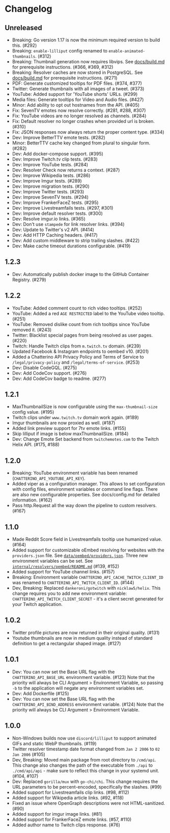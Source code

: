# Changelog

## Unreleased

- Breaking: Go version 1.17 is now the minimum required version to build this. (#292)
- Breaking: `enable-lilliput` config renamed to `enable-animated-thumbnails`. (#312)
- Breaking: Thumbnail generation now requires libvips. See [docs/build.md](./docs/build.md) for prerequisite instructions. (#366, #369, #312)
- Breaking: Resolver caches are now stored in PostgreSQL. See [docs/build.md](./docs/build.md) for prerequisite instructions. (#271)
- PDF: Generate customized tooltips for PDF files. (#374, #377)
- Twitter: Generate thumbnails with all images of a tweet. (#373)
- YouTube: Added support for 'YouTube shorts' URLs. (#299)
- Media files: Generate tooltips for Video and Audio files. (#427)
- Minor: Add ability to opt out hostnames from the API. (#405)
- Fix: SevenTV emotes now resolve correctly. (#281, #288, #307)
- Fix: YouTube videos are no longer resolved as channels. (#284)
- Fix: Default resolver no longer crashes when provided url is broken. (#310)
- Fix: JSON responses now always return the proper content type. (#334)
- Dev: Improve BetterTTV emote tests. (#282)
- Minor: BetterTTV cache key changed from plural to singular form. (#282)
- Dev: Add docker-compose support. (#395)
- Dev: Improve Twitch.tv clip tests. (#283)
- Dev: Improve YouTube tests. (#284)
- Dev: Resolver Check now returns a context. (#287)
- Dev: Improve Wikipedia tests. (#286)
- Dev: Improve Imgur tests. (#289)
- Dev: Improve migration tests. (#290)
- Dev: Improve Twitter tests. (#293)
- Dev: Improve SevenTV tests. (#294)
- Dev: Improve FrankerFaceZ tests. (#295)
- Dev: Improve Livestreamfails tests. (#297, #301)
- Dev: Improve default resolver tests. (#300)
- Dev: Resolve imgur.io links. (#365)
- Dev: Don't use `stampede` for link resolver links. (#394)
- Dev: Update to Twitter's v2 API. (#414)
- Dev: Add HTTP Caching headers. (#417)
- Dev: Add custom middleware to strip trailing slashes. (#422)
- Dev: Make cache timeout durations configurable. (#419)

## 1.2.3

- Dev: Automatically publish docker image to the GitHub Container Registry. (#279)

## 1.2.2

- YouTube: Added comment count to rich video tooltips. (#252)
- YouTube: Added a red `AGE RESTRICTED` label to the YouTube video tooltip. (#251)
- YouTube: Removed dislike count from rich tooltips since YouTube removed it. (#243)
- Twitter: Blacklist special pages from being resolved as user pages. (#220)
- Twitch: Handle Twitch clips from `m.twitch.tv` domain. (#239)
- Updated Facebook & Instagram endpoints to oembed v10. (#201)
- Added a Chatterino API Privacy Policy and Terms of Service to `/legal/privacy-policy` and `/legal/terms-of-service`. (#253)
- Dev: Disable CodeGQL. (#275)
- Dev: Add CodeCov support. (#276)
- Dev: Add CodeCov badge to readme. (#277)

## 1.2.1

- MaxThumbnailSize is now configurable using the `max-thumbnail-size` config value. (#195)
- Twitch clips under `www.twitch.tv` domain work again. (#189)
- Imgur thumbnails are now proxied as well. (#187)
- Added link preview support for 7tv emote links. (#155)
- Skip lilliput if image is below maxThumbnailSize. (#184)
- Dev: Change Emote Set backend from `twitchemotes.com` to the Twitch Helix API. (#175, #188)

## 1.2.0

- Breaking: YouTube environment variable has been renamed (`CHATTERINO_API_YOUTUBE_API_KEY`).
- Added viper as a configuration manager. This allows to set configuration with config files, environment variables or command line flags. There are also new configurable properties. See docs/config.md for detailed information. (#162)
- Pass http.Request all the way down the pipeline to custom resolvers. (#167)

## 1.1.0

- Made Reddit Score field in Livestreamfails tooltip use humanized value. (#164)
- Added support for customizable oEmbed resolving for websites with the `providers.json` file. See [`data/oembed/providers.json`](data/oembed/providers.json). Three new environment variables can be set. See [`internal/resolvers/oembed/README.md`](internal/resolvers/oembed/README.md) (#139, #152)
- Added support for YouTube channel links. (#157)
- Breaking: Environment variable `CHATTERINO_API_CACHE_TWITCH_CLIENT_ID` was renamed to `CHATTERINO_API_TWITCH_CLIENT_ID`. (#144)
- Dev, Breaking: Replaced `dankeroni/gotwitch` with `nicklaw5/helix`. This change requires you to add new environment variable: `CHATTERINO_API_TWITCH_CLIENT_SECRET` - it's a client secret generated for your Twitch application.

## 1.0.2

- Twitter profile pictures are now returned in their original quality. (#131)
- Youtube thumbnails are now in medium quality instead of standard definition to get a rectangular shaped image. (#127)

## 1.0.1

- Dev: You can now set the Base URL flag with the `CHATTERINO_API_BASE_URL` environment variable. (#123)
  Note that the priority will always be CLI Argument > Environment Variable, so passing `-b` to the application will negate any environment variables set.
- Dev: Add Dockerfile (#125)
- Dev: You can now set the Base URL flag with the `CHATTERINO_API_BIND_ADDRESS` environment variable. (#124)
  Note that the priority will always be CLI Argument > Environment Variable.

## 1.0.0

- Non-Windows builds now use `discord/lilliput` to support animated GIFs and static WebP thumbnails. (#119)
- Twitter resolver timestamp date format changed from `Jan 2 2006` to `02 Jan 2006` (#105)
- Dev, Breaking: Moved main package from root directory to `/cmd/api`. This change also changes the path of the executable from `./api` to `./cmd/api/api` - make sure to reflect this change in your systemd unit. (#104, #107)
- Dev: Replaced `gorilla/mux` with `go-chi/chi`. This change requires the URL parameters to be percent-encoded, specifically the slashes. (#99)
- Added support for Livestreamfails clip links. (#98, #112)
- Added support for Wikipedia article links. (#92, #118)
- Fixed an issue where OpenGraph descriptions were not HTML-sanitized. (#90)
- Added support for imgur image links. (#81)
- Added support for FrankerFaceZ emote links. (#57, #110)
- Added author name to Twitch clips response. (#76)
